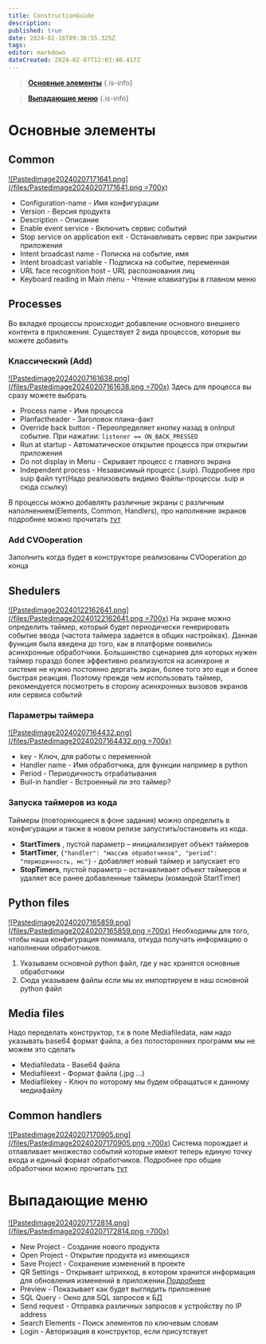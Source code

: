 ```yaml
---
title: ConstructionGuide
description: 
published: true
date: 2024-02-16T09:36:55.325Z
tags: 
editor: markdown
dateCreated: 2024-02-07T12:03:40.417Z
---
```



> **[Основные элементы](/Documentation/ConstructionGuide/MainElements)**
{.is-info}

> **[Выпадающие меню](/Documentation/ConstructionGuide/DropMenu)**
{.is-info}

# Основные элементы
## Common
[![Pastedimage20240207171641.png](/files/Pastedimage20240207171641.png =700x)](/files/Pastedimage20240207171641.png)
- Configuration-name - Имя конфигурации
- Version - Версия продукта
- Description - Описание
- Enable event service - Включить сервис событий
- Stop service on application exit - Останавливать сервис при закрытии приложения
- Intent broadcast name - Пописка на событие, имя
- Intent broadcast variable - Подписка на событие, переменная
- URL face recognition host - URL распознования лиц
- Keyboard reading in Main menu - Чтение клавиатуры в главном меню
## Processes
Во вкладке процессы происходит добавление основного внешнего контента в приложения. 
Существует 2 вида процессов, которые вы можете добавить
### Классический (Add)
[![Pastedimage20240207161638.png](/files/Pastedimage20240207161638.png =700x)](/files/Pastedimage20240207161638.png)
Здесь для процесса вы сразу можете выбрать
- Process name - Имя процесса
- Planfactheader - Заголовок плана-факт
- Override back button - Переопределяет кнопку назад в onInput событие. При нажатии: `listener == ON_BACK_PRESSED`
- Run at startup - Автоматическое открытие процесса при открытии приложения
- Do not display in Menu - Скрывает процесс с главного экрана
- Independent process - Независимый процесс (.suip). Подробнее про suip файл тут(Надо реализовать видимо Файлы-процессы .suip и сюда ссылку)

В процессы можно добавлять различные экраны с различным наполнением(Elements, Common, Handlers), про наполнение экранов подробнее можно прочитать [тут](../Screens/Screens)

### Add CVOoperation
Заполнить когда будет в конструкторе реализованы CVOoperation до конца
## Shedulers
[![Pastedimage20240122162641.png](/files/Pastedimage20240122162641.png =700x)](/files/Pastedimage20240122162641.png)
На экране можно определить таймер, который будет периодически генерировать событие ввода (частота таймера задается в общих настройках). Данная функция была введена до того, как в платформе появились асинхронные обработчики. Большинство сценариев для которых нужен таймер гораздо более эффективно реализуются на асинхроне и системе не нужно постоянно дергать экран, более того это еще и более быстрая реакция. Поэтому прежде чем использовать таймер, рекомендуется посмотреть в сторону асинхронных вызовов экранов или сервиса событий
### Параметры таймера
[![Pastedimage20240207164432.png](/files/Pastedimage20240207164432.png =700x)](/files/Pastedimage20240207164432.png)
- key - Ключ, для работы с переменной
- Handler name - Имя обработчика, для функции например в python
- Period - Периодичность отрабатывания
- Buil-in handler - Встроенный ли это таймер?

### Запуска таймеров из кода

Таймеры (повторяющиеся в фоне задания) можно определить в конфигурации и также в новом релизе запустить/остановить из кода.
- **StartTimers** , пустой параметр – инициализирует объект таймеров 
- **StartTimer**, `{"handler": "массив обработчиков", "period": "периодичность, мс"}` - добавляет новый таймер и запускает его 
- **StopTimers**, пустой параметр – останавливает объект таймеров и удаляет все ранее добавленные таймеры (командой StartTimer)
## Python files
[![Pastedimage20240207165859.png](/files/Pastedimage20240207165859.png =700x)](/files/Pastedimage20240207165859.png)
Необходимы для того, чтобы наша конфигурация понимала, откуда получать информацию о наполнении обработчиков.
1) Указываем основной python файл, где у нас хранятся основные обработчики
2) Сюда указываем файлы если мы их импортируем в наш основной python файл
## Media files
Надо переделать конструктор, т.к в поле Mediafiledata, нам надо указывать base64 формат файла, а без потосторонних программ мы не можем это сделать
- Mediafiledata - Base64 файла
- Mediafileext - Формат файла (.jpg ...)
- Mediafilekey - Ключ по которому мы будем обращаться к данному медиафайлу
## Common handlers
[![Pastedimage20240207170905.png](/files/Pastedimage20240207170905.png =700x)](/files/Pastedimage20240207170905.png)
Система порождает и отлавливает множество событий которые имеют теперь единую точку входа и единый формат обработчиков.
Подробнее про общие обработчики можно прочитать [тут](../Handlers/CommonHandlers)

# Выпадающие меню
[![Pastedimage20240207172814.png](/files/Pastedimage20240207172814.png =700x)](/files/Pastedimage20240207172814.png)
- New Project - Создание нового продукта
- Open Project - Открытие продукта из имеющихся
- Save Project - Сохранение изменений в проекте
- QR Settings - Открывает штрихкод, в котором хранится информация для обновления изменений в приложении.[Подробнее](../ApplicationSettings/ApplicationSettings)
- Preview - Показывает как будет выглядить приложение
- SQL Query - Окно для SQL запросов к БД
- Send request - Отправка различных запросов к устройству по IP address
- Search Elements - Поиск элементов по ключевым словам
- Login - Авторизация в конструктор, если присутствует

